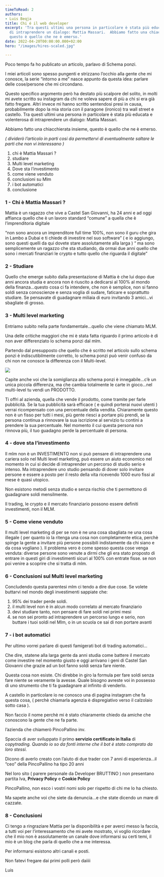 ```yaml
---
timeToRead: 2
authors:
- Luis Beqja
title: Chi é il web developer
excerpt: 'Tra questi ultimi una persona in particolare è stata più educata e volenterosa
  di intraprendere un dialogo: Mattia Massari.  Abbiamo fatto una chiacchierata insieme,
  questo è quello che ne è emerso.'
date: 2022-04-20T00:00:00.000+02:00
hero: "/images/hires-scaled.jpg"

---
```

Poco tempo fa ho publicato un articolo, parlavo di Schema ponzi.

I miei articoli sono spesso pungenti e strizzano l’occhio alla gente che mi conosce, la serie “intorno a me” nasce appunto da questa idea: parlare delle cose/persone che mi circondano.

Questo specifico argomento però ha destato più scalpore del solito, in molti mi avete scritto su instagram da chi ne voleva sapere di più a chi si era già fatto fregare. Altri invece mi hanno scritto sentendosi presi in causa, probabilmente dopo la mia storia con il paragone (ironico) tra wall street e castello. Tra questi ultimi una persona in particolare è stata più educata e volenterosa di intraprendere un dialogo: Mattia Massari.

Abbiamo fatto una chiacchierata insieme, questo è quello che ne è emerso.

_( dividerò l’articolo in parti cosi da permettervi di eventualmente saltare le parti che non vi interessano )_

1. chi è Mattia Massari ?
2. studiare
3. Multi level marketing
4. Dove sta l’investimento
5. come viene venduto
6. conclusioni su Mlm
7. i bot automatici
8. conclusione

### 1 - Chi è Mattia Massari ?

Mattia è un ragazzo che vive a Castel San Giovanni, ha 24 anni e ad oggi affianca quello che è un lavoro standard “comune” a quella che è l’imprenditoria digitale

“non sono ancora un imprenditore full time 100%, non sono il guru che gira in Lambo a Dubai e ti chiede di investire nel suo software” ( e io aggiungo, sono questi quelli da qui dovete stare assolutamente alla larga ) “ ma sono semplicemente un ragazzo che sta studiando, da ormai due anni quello che sono i mercati finanziari le crypto e tutto quello che riguarda il digitale”

### 2 - Studiare

Quello che emerge subito dalla presentazione di Mattia è che lui dopo due anni ancora studia e ancora non è riuscito a dedicarsi al 100% al mondo della finanza...questo cosa ci fa intendere, che non è semplice, non si fanno soldi senza conoscienze e senza voglia di sudare, faticare e soprattutto studiare. Se pensavate di guadagnare miliaia di euro invitando 3 amici...vi sbagliate di grosso.

### 3 - Multi level marketing

Entriamo subito nella parte fondamentale...quello che viene chiamato MLM.

Una delle critiche maggiori che mi è stata fatta riguardo il primo articolo è di non aver differenziato lo schema ponzi dal mlm.

Partendo dal presupposto che quello che è scritto nel articolo sullo schema ponzi è indiscutibilmente corretto, lo schema ponzi può venir confuso da chi non ne conosce la differenza con il Multi-level.

![](/images/mlm-wiki.png)

Capite anche voi che la somiglianza allo schema ponzi è innegabile...c’è un unica piccola differenza, ma che cambia totalmente le carte in gioco...nel multi-level tu vendi un PRODOTTO.

Ti offri al azienda, quella che vende il prodotto, come tramite per farle pubblicità. Se la tua pubblicità sarà efficace ( e quindi porterai nuovi utenti ) verrai ricompensato con una percentuale della vendita. Chiaramente questo non è un fisso per tutti i mesi, più gente riesci a portare più prendi, se la persona continua a rinnovare la sua iscrizione al servizio tu contini a prendere la sua percentuale. Nel momento il cui questa persona non rinnova più, il tuo guadagno perde la percentuale di persona.

### 4 - dove sta l’investimento

Il mlm non è un INVESTIMENTO non si può pensare di intraprendere una cariera solo nel Multi level marketing, può essere un aiuto economico nel momento in cui si decide di intraprender un percorso di studio serio e intenso. Ma intraprendere uno studio pensando di dover solo invitare persone e essere a posto per il resto della vita ricevendo 1000 euro fissi al mese è quasi utopico.

Non esistono metodi senza studio e senza rischio che ti permettono di guadagnare soldi mensilmente.

Il trading, le crypto e il mercato finanziario possono essere definiti investimenti, non il MLM.

### 5 - Come viene venduto

Il multi level marketing di per se non è ne una cosa sbagliata ne una cosa illegale ( per quanto io la ritenga una cosa non completamente etica, perchè spinge la gente a invitare più persone possibili indistamente da chi siano e da cosa vogliano ). Il problema vero è come spesso questa cose venga venduta: diverse persone sono venute a dirmi che gli era stato proposto di entrare in questi giri di investimenti sicuri al 100% con entrate fisse. se non poi venire a scoprire che si tratta di mlm.

### 6 - Conclusioni sul Multi level marketing

Concludendo questa parentesi mlm ci tendo a dire due cose. Se volete buttarvi nel mondo degli investimenti sappiate che:

1. 95% dei trader perde soldi.
2. il multi level non è in alcun modo correlato al mercato finanziario
3. devi studiare tanto, non pensare di fare soldi nei primi mesi
4. se non sei pronto ad intraprendere un percorso lungo e serio, non buttare i tuoi soldi nel Mlm, o in un scuola ce sai di non portare avanti

### 7 - i bot automatici

Per ultimo vorrei parlare di questi famigerati bot di trading automatici...

Che dire, statene alla larga gente da anni studia come battere il mercato come investire nel momento giusto e oggi arrivano i geni di Castel San Giovanni che grazie ad un bot fanno soldi senza fare niente.

Questa cosa non esiste. Chi direbbe in giro la formula per fare soldi senza fare niente se veramente la avesse. Quale bisogno avreste voi in possesso di uno strumento che ti fa guadagnare al infinito di venderlo.

A castello in particolare io ne conosco una di pagina instagram che fa questa cosa, ( perchè chiamarla agenzia è dispregiativo verso il calzolaio sotto casa ).

Non faccio il nome perchè mi è stato chiaramente chiedo da amiche che conoscono la gente che ne fa parte.

l’azienda che chiamerò PincoPallino inv.

Spaccia di aver sviluppato il primo **servizio certificato in Italia** di _copytrading. Quando io so da fonti interne che il bot è stato comprato da loro stessi._

Dicono di averlo creato con l’aiuto di due trader con 7 anni di esperienza...il “ceo” della PincoPallino ha tipo 20 anni

Nel loro sito ( parere personale da Developer BRUTTINO ) non presentano partita Iva, **Privacy Policy** e **Cookie Policy**

PincoPallino, non esco i vostri nomi solo per rispetto di chi me lo ha chiesto.

Ma sapete anche voi che siete da denuncia...e che state dicendo un mare di cazzate.

### 8 - Conclusioni

Ci tengo a ringraziare Mattia per la disponibilità e per averci messo la faccia, a tutti voi per l’interessamento che mi avete mostrato, vi voglio ricordare che il mio non è assolutamente un canale dove informarsi su certi temi, il mio è un blog che parla di quello che a me interessa.

Per informarsi esistono altri canali e posti.

Non fatevi fregare dai primi polli però daiiii

Luis